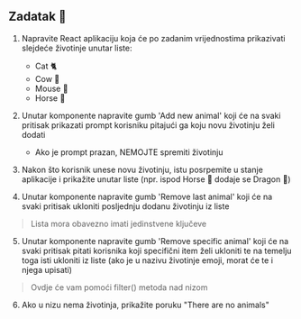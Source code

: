 ## Zadatak 📝

1. Napravite React aplikaciju koja će po zadanim vrijednostima prikazivati slejdeće životinje unutar liste:
   - Cat 🐈
   - Cow 🐄
   - Mouse 🐁
   - Horse 🐎

2. Unutar komponente napravite gumb 'Add new animal' koji će na svaki pritisak prikazati prompt korisniku pitajući ga koju novu životinju želi dodati
   - Ako je prompt prazan, NEMOJTE spremiti životinju

3. Nakon što korisnik unese novu životinju, istu posrpemite u stanje aplikacije i prikažite unutar liste (npr. ispod Horse 🐎 dodaje se Dragon 🐉)
4. Unutar komponente napravite gumb 'Remove last animal' koji će na svaki pritisak ukloniti posljednju dodanu životinju iz liste

> Lista mora obavezno imati jedinstvene ključeve

5. Unutar komponente napravite gumb 'Remove specific animal' koji će na svaki pritisak pitati korisnika koji specifični item želi ukloniti te na temelju toga isti ukloniti iz liste (ako je u nazivu životinje emoji, morat će te i njega upisati)
> Ovdje će vam pomoći filter() metoda nad nizom

6. Ako u nizu nema životinja, prikažite poruku "There are no animals"

